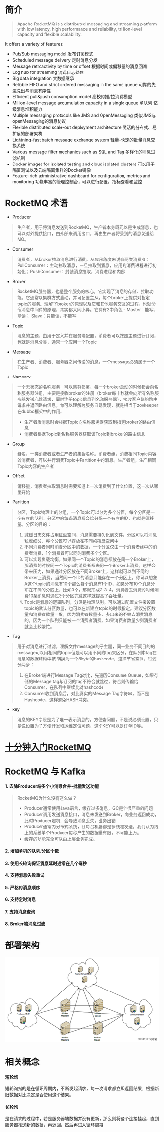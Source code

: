 # 简介
>Apache RocketMQ is a distributed messaging and streaming platform with low latency, high performance and reliability, trillion-level capacity and flexible scalability.

It offers a variety of features:

- Pub/Sub messaging model 发布订阅模式
- Scheduled message delivery 定时消息分发
- Message retroactivity by time or offset 根据时间或偏移量的消息回溯
- Log hub for streaming 流式日志处理
- Big data integration 大数据继承
- Reliable FIFO and strict ordered messaging in the same queue  可靠的先进先出与消息有序性
- Efficient pull&push consumption model 高校的推/拉消费模型
- Million-level message accumulation capacity in a single queue 单队列 亿级消息堆积能力
- Multiple messaging protocols like JMS and OpenMessaging 类似JMS与openMessaging的消息协议
- Flexible distributed scale-out deployment architecture 灵活的分布式、易扩展的部署架构
- Lightning-fast batch message exchange system 轻量-快速的批量消息交换系统
- Various message filter mechanics such as SQL and Tag 多样化的消息过滤机制
- Docker images for isolated testing and cloud isolated clusters 可以用于隔离测试以及云端隔离集群的Docker镜像
- Feature-rich administrative dashboard for configuration, metrics and monitoring 功能丰富的管理控制台，可以进行配置，指标查看和监控

# RocketMQ 术语

- Producer
> 生产者，用于将消息发送到RocketMQ，生产者本身既可以是生成消息，也可以对外提供接口，由外部来调用接口，再由生产者将受到的消息发送给MQ。

- Consumer 
> 消费者，从Broker拉取消息进行消费。从应用角度来说有两类消费者：PullConsumer：主动拉取消息，一旦拉取到消息，应用的消费进程进行初始化；PushConsumer：封装消息拉取，消费进程和内部

- Broker
> RocketMQ服务器，也是整个服务的核心，它实现了消息的存储、拉取功能。它通常以集群方式启动，并可配置主从，每个broker上提供对指定topic的服务。理解了broker的原理以及它和其他服务交互的过程，也就命令消息中间件的原理，其实都大同小异。它具有2中角色 - Master：能写、能读； Slave：只能读，不能写

- Topic 
> 消息的主题，由用于定义并在服务端配置，消费者可以按照主题进行订阅，也就是消息分类，通常一个应用一个Topic

- Message
> 在生产者、消费者、服务器之间传递的消息，一个message必须属于一个Topic

- Namesrv
> 一个无状态的名称服务，可以集群部署，每一个broker启动的时候都会向名称服务器注册，主要是接收broker的注册（broker每十秒就会向所有名称服务器发送心跳请求，同时注册topic信息到名称服务器），接收客户端的路由请求并返回路由信息，你可以理解为服务自动发现，就是相当于zookeeper在dubbo框架中的作用。
> - 生产者发消息时会根据Topic向名称服务器获取到指定broker的路由信息
> - 消费者根据Topic到名称服务器获取该Topic到broker的路由信息

- Group
>组名，一类消费者或者生产者的集合名称。消费者组，消费相同Topic内容的消费者，可以并行消费Topic中Partition中的消息。生产者组，生产相同Topic内容的生产者

- Offset
> 偏移量，消费者拉取消息时需要知道上一次消费到了什么位置，这一次从哪里开始

- Partition
> 分区，Topic物理上的分组，一个Topic可以分为多个分区，每个分区是一个有序的队列。分区中的每条消息都会给分配一个有序的ID，也就是偏移量。分区的目的：
> 1. 减缓日志文件占用磁盘空间，消息需要持久化到文件，分区可以将消息粒度细分，每个分区可以存放在不同的磁盘空间中
> 2. 不同消费者同时消费分区中的数据，一个分区仅由一个消费者组中的消费者消费，1个消费者可以同时消费多个分区。
> 3. 可以实现负载均衡，如果同一个Topic的消息都放在同一个Broker上，那消费的时候同一个Topic的消费者都去同一个Broker上消费，这样会带来压力，如果通过分区放在不同Broker上，这样就可以到不同的Broker上消费，当然同一个ID的消息只能存在一个分区上。你可以想象A这个topic的消息有10个那么每个消息有1个ID，如果分布10个消息分布在不同的分区上，比如3个，那就形成3-3-4，消费者去消费的时候消费10条消息时通过3个分区完成这样就提高了吞吐量。
> 4. Topic是消息的逻辑队列，分区是物理队列。可以通过配置文件来设置topic的默认分区数量，也可以在新建立topic的时候指定。建议分区数量和消费者数量一致，因为消费者数量多，多出来的不会去消费消息的，因为一个队列只能被一个消费者消费。如果消费者数量少则消费者就会比较繁忙。

- Tag 
> 用于对消息进行过滤，理解文件message的子主题，同一业务不同目的的message可以用相同的topic但是可以用不同的tag来区分，在队列中tag在消息的数据结构中被 转换为一个8byte的hashcode，这样节省空间。过滤分两步：
> 1. 在Broker端进行Message Tag对比，先遍历Consume Queue，如果存储的Message tag与订阅的tag不符合就跳过，符合则传输给Consumer，在队列中继续比对hashcode
> 2. Consumer收到消息后，对比真实的Message Tag字符串，而不是Hashcode，这样避免HASH冲突。

- key 
> 消息的KEY字段是为了唯一表示消息的，方便查问题，不是说必须设置，只是说设置为了方便开发和运维定位问题，这个KEY可以是订单ID等。

# [十分钟入门RocketMQ](http://jm.taobao.org/2017/01/12/rocketmq-quick-start-in-10-minutes/)

# RocketMQ 与 Kafka

#### 1. 去除Producer端多个小消息合并-批量发送功能
> RocketMQ为什么没有这么做？
> - Producer通常使用Java语言，缓存过多消息，GC是个很严重的问题
> - Producer调用发送消息接口，消息未发送到Broker，向业务返回成功，此时Producer宕机，会导致消息丢失，业务出错
> - Producer通常为分布式系统，且每台机器都是多线程发送，我们认为线上的系统单个Producer每秒产生的数据量有限，不可能上万。
> - 缓存的功能完全可以由上层业务完成。
#### 2. 增加单机的队列/分区个数

#### 3. 使用长轮询保证消息延时通常在几个毫秒

#### 4. 支持消息失败重试

#### 5. 严格的消息顺序

#### 6. 支持定时消息

#### 7. 支持消息查询

#### 8. Broker端消息过滤


# 部署架构
![](/img/RocketMQ/推荐架构.png)

# 相关概念

#### 短轮询
   
短轮询指的是在循环周期内，不断发起请求，每一次请求都立即返回结果，根据新旧数据对比决定是否使用这个结果。

#### 长轮询

是在请求的过程中，若是服务器端数据并没有更新，那么则将这个连接挂起，直到服务器推送新的数据，再返回，然后再进入循环周期